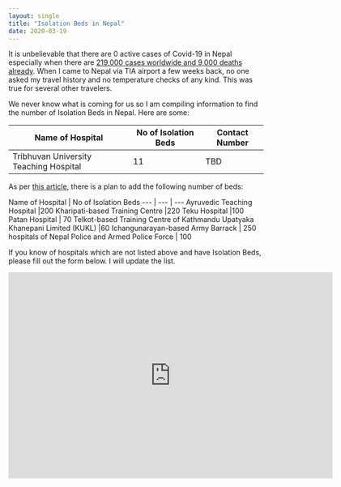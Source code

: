 ```yaml
---
layout: single
title: "Isolation Beds in Nepal"
date: 2020-03-19
---
```


It is unbelievable that there are 0 active cases of Covid-19 in Nepal especially when there are [219,000 cases worldwide and 9,000 deaths already](https://www.worldometers.info/coronavirus/). When I came to Nepal via TIA airport a few weeks back, no one asked my travel history and no temperature checks of any kind. This was true for several other travelers. 

We never know what is coming for us so I am compiling information to find the number of Isolation Beds in Nepal. Here are some:

Name of Hospital | No of Isolation Beds | Contact Number
--- | --- | ---
Tribhuvan University Teaching Hospital |11 | TBD

As per [this article](https://www.spotlightnepal.com/2020/03/17/nepal-add-120-icu-beds-1000-beds-isolation-wards-treat-coronavirus-patients/), there is a plan to add the following number of beds:

Name of Hospital | No of Isolation Beds
--- | --- | ---
 Ayruvedic Teaching Hospital |200 
 Kharipati-based Training Centre |220 
 Teku Hospital |100 
 Patan Hospital | 70
 Telkot-based Training Centre of Kathmandu Upatyaka Khanepani Limited (KUKL) |60
 Ichangunarayan-based Army Barrack | 250
 hospitals of Nepal Police and Armed Police Force | 100


 If you know of hospitals which are not listed above and have Isolation Beds, please fill out the form below. I will update the list. 

 <iframe src="https://docs.google.com/forms/d/e/1FAIpQLSfGpDaqV2_r-SwCaWVuB_7rYvtN0aB6y5f0CILo7rPyNJx-KA/viewform?embedded=true" width="640" height="407" frameborder="0" marginheight="0" marginwidth="0">Loading…</iframe>